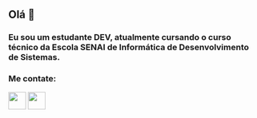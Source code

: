 ## Olá 👋

### Eu sou um estudante DEV, atualmente cursando o curso técnico da Escola SENAI de Informática de Desenvolvimento de Sistemas.

### Me contate:

 <a href="gabrielvdm2010@gmail.com"><img src="https://user-images.githubusercontent.com/72565820/120825816-2680a800-c530-11eb-8adb-b13349f01a1c.png" width="35px"></a>
  <a href="https://www.linkedin.com/in/gabriel-viana-348b9328/"><img src="https://user-images.githubusercontent.com/72565820/120827267-a65b4200-c531-11eb-9fcd-8027e9e6956b.png" width="35px"></a>
